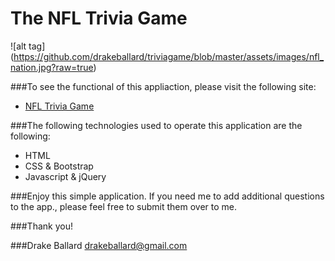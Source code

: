 # The NFL Trivia Game

![alt tag] (https://github.com/drakeballard/triviagame/blob/master/assets/images/nfl_nation.jpg?raw=true)

###To see the functional of this appliaction, please visit the following site:
- [NFL Trivia Game](https://calm-shelf-93541.herokuapp.com/)


###The following technologies used to operate this application are the following:
- HTML
- CSS & Bootstrap
- Javascript & jQuery

###Enjoy this simple application. If you need me to add additional questions to the app., please feel free to submit them over to me.

###Thank you!

###Drake Ballard 
<drakeballard@gmail.com>






